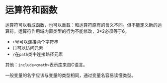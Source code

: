 # 运算符和函数

运算符可以看成函数，也可以重载：和运算符原有的含义不同。但不能定义新的运算符。运算符作用域内置类型的行为不能修改，3*2必须等于6。

- `+`号可以连接两个字符串
- `[]`可以访问元素
- `/`在`path`类中连接路径元素

其他：`include<cmath>`表示库来自C语言。

一般变量的名字应该与变量的类型相同，通过变量名容易读懂类型。